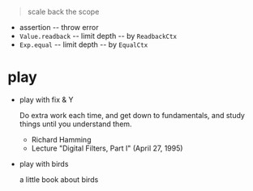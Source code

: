 > scale back the scope
- assertion -- throw error
- `Value.readback` -- limit depth -- by `ReadbackCtx`
- `Exp.equal` -- limit depth -- by `EqualCtx`

# play

- play with fix & Y

  Do extra work each time,
  and get down to fundamentals,
  and study things until you understand them.
  - Richard Hamming
  - Lecture "Digital Filters, Part I" (April 27, 1995)

- play with birds

  a little book about birds
